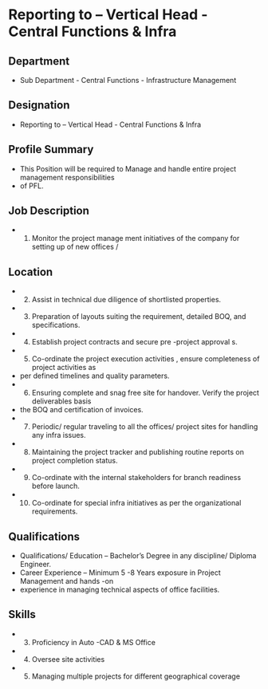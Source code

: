 # Reporting to  – Vertical Head - Central Functions & Infra

## Department

* Sub Department - Central Functions - Infrastructure Management

## Designation

* Reporting to  – Vertical Head - Central Functions & Infra

## Profile Summary

* This Position  will be required  to Manage  and handle  entire  project  management  responsibilities
* of PFL.

## Job Description

* 1. Monitor  the project manage ment initiatives of the company for setting up of new  offices /

## Location

* 2. Assist in technical due diligence of shortlisted properties.
* 3. Preparation of layouts suiting the requirement, detailed BOQ, and specifications.
* 4. Establish project contracts  and secure pre -project approval s.
* 5. Co-ordinate the project execution activities , ensure completeness of project activities as
* per defined timelines and quality parameters.
* 6. Ensuring complete and snag free site for handover. Verify the project deliverables basis
* the BOQ and certification of invoices.
* 7. Periodic/  regular  traveling  to all the offices/  project  sites for handling  any infra issues.
* 8. Maintaining  the project  tracker  and publishing  routine  reports  on project  completion  status.
* 9. Co-ordinate  with the internal  stakeholders  for branch  readiness  before  launch.
* 10. Co-ordinate  for special  infra initiatives  as per the organizational  requirements.

## Qualifications

* Qualifications/ Education  – Bachelor’s Degree in any discipline/ Diploma Engineer.
* Career Experience  – Minimum 5 -8 Years exposure in Project Management and hands -on
* experience in managing technical aspects of office facilities.

## Skills

* 3. Proficiency in Auto -CAD & MS Office
* 4. Oversee site activities
* 5. Managing multiple projects for different geographical coverage
